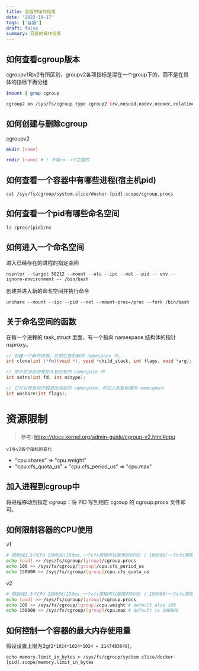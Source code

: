 ```yaml
---
title: 容器的操作指南
date: '2022-10-17'
tags: ['容器']
draft: false
summary: 容器的操作指南
---
```


## 如何查看cgroup版本

cgroupv1和v2有所区别，groupv2各项指标是混在一个group下的，而不是在具体的指标下再分组

```bash
$mount | grep cgroup

cgroup2 on /sys/fs/cgroup type cgroup2 (rw,nosuid,nodev,noexec,relatime,nsdelegate,memory_recursiveprot)
```

## 如何创建与删除cgroup

cgroupv2

```bash
mkdir [name]

rmdir [name] # ! 不能rm -rf之类的
```

## 如何查看一个容器中有哪些进程(宿主机pid)

`cat /sys/fs/cgroup/system.slice/docker-[pid].scope/cgroup.procs`

## 如何查看一个pid有哪些命名空间

`ls /proc/[pid]/ns`


## 如何进入一个命名空间

进入已经存在的进程的指定空间

`nsenter --target 58212 --mount --uts --ipc --net --pid -- env --ignore-environment -- /bin/bash`

创建并进入新的命名空间并执行命令

`unshare --mount --ipc --pid --net --mount-proc=/proc --fork /bin/bash`

## 关于命名空间的函数

在每一个进程的 task_struct 里面，有一个指向 namespace 结构体的指针 nsproxy。


```c
// 创建一个新的进程，并把它放到新的 namespace 中。
int clone(int (*fn)(void *), void *child_stack, int flags, void *arg);

// 用于将当前进程加入到已有的 namespace 中
int setns(int fd, int nstype);

// 它可以使当前进程退出当前的 namespace，并加入到新创建的 namespace
int unshare(int flags);
```

# 资源限制

> 参考: https://docs.kernel.org/admin-guide/cgroup-v2.html#cpu

`v1与v2各个指标的变化`

- "cpu.shares" => "cpu.weight"
- "cpu.cfs_quota_us" + "cpu.cfs_period_us" => "cpu.max"

## 加入进程到cgroup中

将进程移动到指定 cgroup：将 PID 写到相应 cgroup 的 cgroup.procs 文件即可。

## 如何限制容器的CPU使用

v1

```bash
# 限制成1.5个CPU 150000(150ms,一个cfs周期可以使用的时间) / 100000(一个cfs周期的时间) = 1.5
echo [pid] >> /sys/fs/cgroup/[group]/cgroup.procs
echo 100 >> /sys/fs/cgroup/[group]/cpu.cfs_period_us
echo 150000 >> /sys/fs/cgroup/[group]/cpu.cfs_quota_us
```

v2
```bash
# 限制成1.5个CPU 150000(150ms,一个cfs周期可以使用的时间) / 100000(一个cfs周期的时间) = 1.5
echo [pid] >> /sys/fs/cgroup/[group]/cgroup.procs
echo 100 >> /sys/fs/cgroup/[group]/cpu.weight # default also 100
echo 150000 >> /sys/fs/cgroup/[group]/cpu.max # default is 100000
```

## 如何控制一个容器的最大内存使用量

假设设置上限为2g(`2*1024*1024*1024 = 2147483648`)，

`echo memory.limit_in_bytes > /sys/fs/cgroup/system.slice/docker-[pid].scope/memory.limit_in_bytes`
